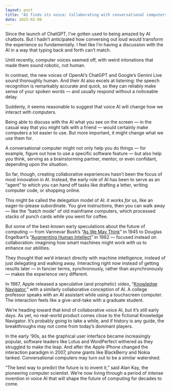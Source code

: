 ```yaml
---
layout: post
title: "AI finds its voice: Collaborating with conversational computers"
date: 2025-02-08
---
```

Since the launch of ChatGPT, I’ve gotten used to being amazed by AI chatbots. But I hadn’t anticipated how conversing out loud would transform the experience so fundamentally. I feel like I’m having a discussion with the AI in a way that typing back and forth can’t match.

Until recently, computer voices seemed off, with weird intonations that made them sound robotic, not human.

In contrast, the new voices of OpenAI’s ChatGPT and Google’s Gemini Live sound thoroughly human. And their AI also excels at listening: the speech recognition is remarkably accurate and quick, so they can reliably make sense of your spoken words — and usually respond without a noticeable delay.

Suddenly, it seems reasonable to suggest that voice AI will change how we interact with computers.

Being able to discuss with the AI what you see on the screen — in the casual way that you might talk with a friend — would certainly make computers a lot easier to use. But more important, it might change what we use them for.

A conversational computer might not only help you do things — for example, figure out how to use a specific software feature — but also help you think, serving as a brainstorming partner, mentor, or even confidant, depending upon the situation.

So far, though, creating collaborative experiences hasn’t been the focus of most innovation in AI. Instead, the early role of AI has been to serve as an “agent” to which you can hand off tasks like drafting a letter, writing computer code, or shopping online.

This might be called the delegation model of AI: it works *for* us, like an eager-to-please subordinate. You give instructions, then you can walk away — like the “batch mode” of old mainframe computers, which processed stacks of punch cards while you went for coffee.

But some of the best-known early speculations about the future of computing — from Vannevar Bush’s “[As We May Think](https://en.wikipedia.org/wiki/As_We_May_Think)” in 1945 to Douglas Engelbart’s “[Augmenting Human Intellect](https://www.taylorfrancis.com/chapters/oa-edit/10.4324/9781003230762-3/augmenting-human-intellect-douglas-engelbart)” in 1962 — focused instead on collaboration: imagining how smart machines might work *with* us to enhance our abilities.

They thought that we’d interact directly with machine intelligence, instead of just delegating and walking away. Interacting right now instead of getting results later — in fancier terms, synchronously, rather than asynchronously — makes the experience very different.

In 1987, Apple released a speculative (and prophetic) video, “[Knowledge Navigator](https://www.youtube.com/watch?v=-jiBLQyUi38),” with a similarly collaborative conception of AI. A college professor speaks with an AI assistant while using a touchscreen computer. The interaction feels like a give-and-take with a graduate student.

We’re heading toward that kind of collaborative voice AI, but it’s still early days. As yet, no real-world product comes close to the fictional Knowledge Navigator. It’s probably going to take a while, and if history is any guide, the breakthroughs may not come from today’s dominant players.

In the early ’90s, as the graphical user interface became increasingly popular, software leaders like Lotus and WordPerfect withered as they struggled to make the leap. And after the Apple iPhone changed the interaction paradigm in 2007, phone giants like BlackBerry and Nokia tanked. Conversational computers may turn out to be a similar watershed.

“The best way to predict the future is to invent it,” said Alan Kay, the pioneering computer scientist. We’re now living through a period of intense invention in voice AI that will shape the future of computing for decades to come.
